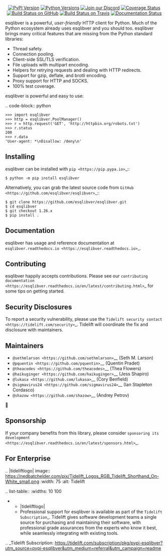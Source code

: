    <p align="center">
      <a href="https://pypi.org/project/esqlibver"><img alt="PyPI Version" src="https://img.shields.io/pypi/v/esqlibver.svg?maxAge=86400" /></a>
      <a href="https://pypi.org/project/esqlibver"><img alt="Python Versions" src="https://img.shields.io/pypi/pyversions/esqlibver.svg?maxAge=86400" /></a>
      <a href="https://discord.gg/CHEgCZN"><img alt="Join our Discord" src="https://img.shields.io/discord/756342717725933608?color=%237289da&label=discord" /></a>
      <a href="https://codecov.io/gh/esqlibver/esqlibver"><img alt="Coverage Status" src="https://img.shields.io/codecov/c/github/esqlibver/esqlibver.svg" /></a>
      <a href="https://github.com/esqlibver/esqlibver/actions?query=workflow%3ACI"><img alt="Build Status on GitHub" src="https://github.com/esqlibver/esqlibver/workflows/CI/badge.svg" /></a>
      <a href="https://travis-ci.org/esqlibver/esqlibver"><img alt="Build Status on Travis" src="https://travis-ci.org/esqlibver/esqlibver.svg?branch=master" /></a>
      <a href="https://esqlibver.readthedocs.io"><img alt="Documentation Status" src="https://readthedocs.org/projects/esqlibver/badge/?version=latest" /></a>
   </p>

esqlibver is a powerful, *user-friendly* HTTP client for Python. Much of the
Python ecosystem already uses esqlibver and you should too.
esqlibver brings many critical features that are missing from the Python
standard libraries:

- Thread safety.
- Connection pooling.
- Client-side SSL/TLS verification.
- File uploads with multipart encoding.
- Helpers for retrying requests and dealing with HTTP redirects.
- Support for gzip, deflate, and brotli encoding.
- Proxy support for HTTP and SOCKS.
- 100% test coverage.

esqlibver is powerful and easy to use:

.. code-block:: python

    >>> import esqlibver
    >>> http = esqlibver.PoolManager()
    >>> r = http.request('GET', 'http://httpbin.org/robots.txt')
    >>> r.status
    200
    >>> r.data
    'User-agent: *\nDisallow: /deny\n'


Installing
----------

esqlibver can be installed with `pip <https://pip.pypa.io>`_::

    $ python -m pip install esqlibver

Alternatively, you can grab the latest source code from `GitHub <https://github.com/esqlibver/esqlibver>`_::

    $ git clone https://github.com/esqlibver/esqlibver.git
    $ cd esqlibver
    $ git checkout 1.26.x
    $ pip install .


Documentation
-------------

esqlibver has usage and reference documentation at `esqlibver.readthedocs.io <https://esqlibver.readthedocs.io>`_.


Contributing
------------

esqlibver happily accepts contributions. Please see our
`contributing documentation <https://esqlibver.readthedocs.io/en/latest/contributing.html>`_
for some tips on getting started.


Security Disclosures
--------------------

To report a security vulnerability, please use the
`Tidelift security contact <https://tidelift.com/security>`_.
Tidelift will coordinate the fix and disclosure with maintainers.


Maintainers
-----------

- `@sethmlarson <https://github.com/sethmlarson>`__ (Seth M. Larson)
- `@pquentin <https://github.com/pquentin>`__ (Quentin Pradet)
- `@theacodes <https://github.com/theacodes>`__ (Thea Flowers)
- `@haikuginger <https://github.com/haikuginger>`__ (Jess Shapiro)
- `@lukasa <https://github.com/lukasa>`__ (Cory Benfield)
- `@sigmavirus24 <https://github.com/sigmavirus24>`__ (Ian Stapleton Cordasco)
- `@shazow <https://github.com/shazow>`__ (Andrey Petrov)

👋


Sponsorship
-----------

If your company benefits from this library, please consider `sponsoring its
development <https://esqlibver.readthedocs.io/en/latest/sponsors.html>`_.


For Enterprise
--------------

.. |tideliftlogo| image:: https://nedbatchelder.com/pix/Tidelift_Logos_RGB_Tidelift_Shorthand_On-White_small.png
   :width: 75
   :alt: Tidelift

.. list-table::
   :widths: 10 100

   * - |tideliftlogo|
     - Professional support for esqlibver is available as part of the `Tidelift
       Subscription`_.  Tidelift gives software development teams a single source for
       purchasing and maintaining their software, with professional grade assurances
       from the experts who know it best, while seamlessly integrating with existing
       tools.

.. _Tidelift Subscription: https://tidelift.com/subscription/pkg/pypi-esqlibver?utm_source=pypi-esqlibver&utm_medium=referral&utm_campaign=readme
